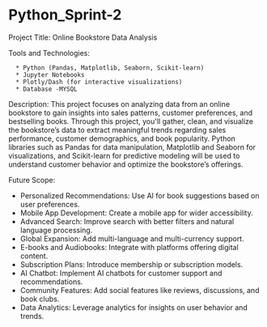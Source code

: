 # Python_Sprint-2
Project Title: Online Bookstore Data Analysis 

Tools and Technologies:

      * Python (Pandas, Matplotlib, Seaborn, Scikit-learn)
      * Jupyter Notebooks
      * Plotly/Dash (for interactive visualizations)
      * Database -MYSQL
      
Description:
This project focuses on analyzing data from an online bookstore to gain insights into sales patterns, customer preferences, and bestselling books. Through this project, you'll gather, clean, and visualize the bookstore’s data to extract meaningful trends regarding sales performance, customer demographics, and book popularity. Python libraries such as Pandas for data manipulation, Matplotlib and Seaborn for visualizations, and Scikit-learn for predictive modeling will be used to understand customer behavior and optimize the bookstore’s offerings.


Future Scope:
* Personalized Recommendations: Use AI for book suggestions based on user preferences.
* Mobile App Development: Create a mobile app for wider accessibility.
* Advanced Search: Improve search with better filters and natural language processing.
* Global Expansion: Add multi-language and multi-currency support.
* E-books and Audiobooks: Integrate with platforms offering digital content.
* Subscription Plans: Introduce membership or subscription models.
* AI Chatbot: Implement AI chatbots for customer support and recommendations.
* Community Features: Add social features like reviews, discussions, and book clubs.
* Data Analytics: Leverage analytics for insights on user behavior and trends.
